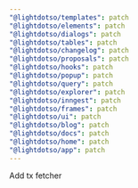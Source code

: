 ```yaml
---
"@lightdotso/templates": patch
"@lightdotso/elements": patch
"@lightdotso/dialogs": patch
"@lightdotso/tables": patch
"@lightdotso/changelog": patch
"@lightdotso/proposals": patch
"@lightdotso/hooks": patch
"@lightdotso/popup": patch
"@lightdotso/query": patch
"@lightdotso/explorer": patch
"@lightdotso/inngest": patch
"@lightdotso/frames": patch
"@lightdotso/ui": patch
"@lightdotso/blog": patch
"@lightdotso/docs": patch
"@lightdotso/home": patch
"@lightdotso/app": patch
---
```


Add tx fetcher

